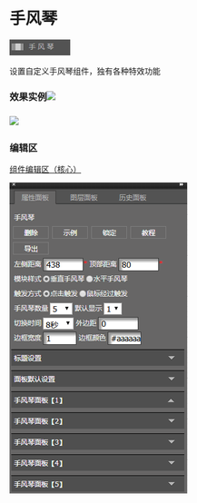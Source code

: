# 手风琴

![](/assets/wwqq_22.jpg)

设置自定义手风琴组件，独有各种特效功能

### 效果实例![](http://img14.360buyimg.com/cms/jfs/t18820/115/273973877/613286/a247f315/5a683c52Nd0c9db83.gif)

### ![](http://img11.360buyimg.com/cms/jfs/t19654/242/265450106/212469/200f34df/5a683ca2N7536a0b5.gif)

### 编辑区

[组件编辑区（核心）](/chapter1/gong-ju-jie-mian/zu-jian-bian-ji-qu-ff08-he-xin-ff09.md)

![](/assets/QQ22-2.png)

